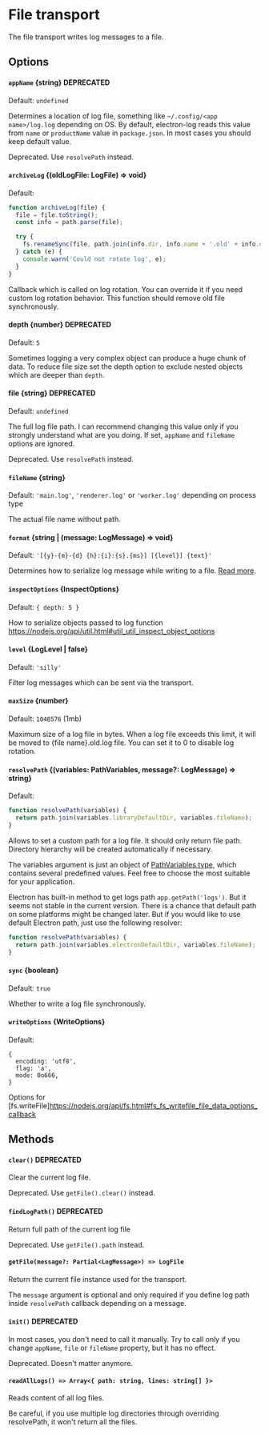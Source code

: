 # File transport

The file transport writes log messages to a file.

## Options

#### `appName` {string} **DEPRECATED**

Default: `undefined`

Determines a location of log file, something like
`~/.config/<app name>/log.log` depending on OS. By default,
electron-log reads this value from `name` or `productName` value in
`package.json`. In most cases you should keep default value.

Deprecated. Use `resolvePath` instead.

#### `archiveLog` {(oldLogFile: LogFile) => void}

Default:

```js
function archiveLog(file) {
  file = file.toString();
  const info = path.parse(file);

  try {
    fs.renameSync(file, path.join(info.dir, info.name + '.old' + info.ext));
  } catch (e) {
    console.warn('Could not rotate log', e);
  }
}
```

Callback which is called on log rotation. You can override it if you need
custom log rotation behavior. This function should remove old file
synchronously.

#### depth {number} **DEPRECATED**

Default: `5`

Sometimes logging a very complex object can produce a huge chunk of data. To
reduce file size set the depth option to exclude nested objects which are deeper
than `depth`.

#### file {string} **DEPRECATED**

Default: `undefined`

The full log file path. I can recommend changing this value only if you
strongly understand what are you doing. If set, `appName` and `fileName`
options are ignored.

Deprecated. Use `resolvePath` instead.

#### `fileName` {string}

Default: `'main.log'`, `'renderer.log'` or  `'worker.log'` depending on
process type

The actual file name without path.

#### `format` {string | (message: LogMessage) => void}

Default: `'[{y}-{m}-{d} {h}:{i}:{s}.{ms}] [{level}] {text}'`

Determines how to serialize log message while writing to a file.
[Read more](format.md).


#### `inspectOptions` {InspectOptions}

Default: `{ depth: 5 }`

How to serialize objects passed to log function
https://nodejs.org/api/util.html#util_util_inspect_object_options

#### `level` {LogLevel | false}
  
Default: `'silly'`

Filter log messages which can be sent via the transport.

#### `maxSize` {number}

Default: `1048576` (1mb)

Maximum size of a log file in bytes. When a log file exceeds this limit,
it will be moved to {file name}.old.log file. You can set it to 0 to disable
log rotation.
  
#### `resolvePath` {(variables: PathVariables, message?: LogMessage) => string}

Default:
```js
function resolvePath(variables) {
  return path.join(variables.libraryDefaultDir, variables.fileName);
}
```

Allows to set a custom path for a log file. It should only return file path.
Directory hierarchy will be created automatically if necessary.

The variables argument is just an object of 
[PathVariables type](../src/index.d.ts#L69), which contains several
predefined values. Feel free to choose the most suitable for your application.
  
Electron has built-in method to get logs path `app.getPath('logs')`. But it
seems not stable in the current version. There is a chance that default path on
some platforms might be changed later. But if you would like to use default
Electron path, just use the following resolver:

```js
function resolvePath(variables) {
  return path.join(variables.electronDefaultDir, variables.fileName);
}
```
  
#### `sync` {boolean}
 
Default: `true` 
 
Whether to write a log file synchronously.

#### `writeOptions` {WriteOptions}

Default:

```
{
  encoding: 'utf8',
  flag: 'a',
  mode: 0o666,
}
```

Options for 
[fs.writeFile]https://nodejs.org/api/fs.html#fs_fs_writefile_file_data_options_callback

## Methods

#### `clear()` **DEPRECATED**

Clear the current log file.

Deprecated. Use `getFile().clear()` instead.

#### `findLogPath()` **DEPRECATED**

Return full path of the current log file

Deprecated. Use `getFile().path` instead.

#### `getFile(message?: Partial<LogMessage>) => LogFile`

Return the current file instance used for the transport.

The `message` argument is optional and only required if you define log path
inside `resolvePath` callback depending on a message.

#### `init()` **DEPRECATED**

In most cases, you don't need to call it manually. Try
to call only if you change `appName`, `file` or `fileName` property,
but it has no effect.

Deprecated. Doesn't matter anymore.

#### `readAllLogs() => Array<{ path: string, lines: string[] }>`

Reads content of all log files.

Be careful, if you use multiple log directories through overriding resolvePath,
it won't return all the files.

<!-- spech-dictionary whether -->
